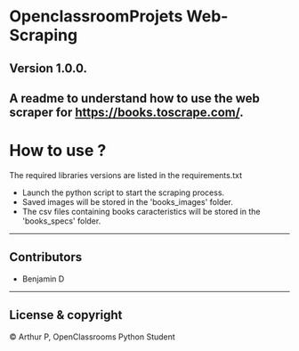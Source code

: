# OpenclassroomProjets Web-Scraping
Version 1.0.0.
--
A readme to understand how to use the web scraper for https://books.toscrape.com/.
--
# How to use ?
The required libraries versions are listed in the requirements.txt
* Launch the python script to start the scraping process.
* Saved images will be stored in the 'books_images' folder.
* The csv files containing books caracteristics will be stored in the 'books_specs' folder.
---
## Contributors
* Benjamin D
---
## License & copyright
© Arthur P, OpenClassrooms Python Student
